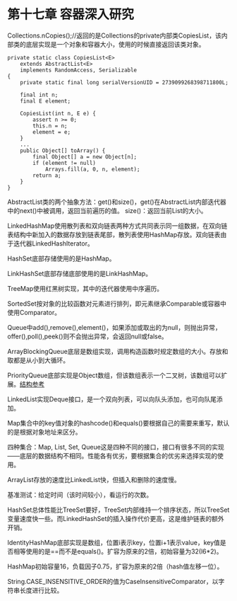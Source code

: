 # 第十七章 容器深入研究 #

Collections.nCopies();//返回的是Collections的private内部类CopiesList，该内部类的底层实现是一个对象和容器大小，使用的时候直接返回该类对象。 

    private static class CopiesList<E>
        extends AbstractList<E>
        implements RandomAccess, Serializable
    {
        private static final long serialVersionUID = 2739099268398711800L;

        final int n;
        final E element;

        CopiesList(int n, E e) {
            assert n >= 0;
            this.n = n;
            element = e;
        }
        ...
        public Object[] toArray() {
            final Object[] a = new Object[n];
            if (element != null)
                Arrays.fill(a, 0, n, element);
            return a;
        }
    }

AbstractList类的两个抽象方法：get()和size()，get()在AbstractList内部迭代器中的next()中被调用，返回当前遍历的值。
size()：返回当前List的大小。

LinkedHashMap使用散列表和双向链表两种方式共同表示同一组数据，在双向链表结构中新加入的数据存放到链表尾部，散列表使用HashMap存放。双向链表由于迭代器LinkedHashIterator。

HashSet底部存储使用的是HashMap。

LinkHashSet底部存储底部使用的是LinkHashMap。

TreeMap使用红黑树实现，其中的迭代器使用中序遍历。

SortedSet按对象的比较函数对元素进行排列，即元素继承Comparable或容器中使用Comparator。

Queue中add(),remove(),element()，如果添加或取出的为null，则抛出异常，offer(),poll(),peek()则不会抛出异常，会返回null或false。

ArrayBlockingQueue底层是数组实现，调用构造函数时规定数组的大小。存放和取都是从小到大循环。

PriorityQueue底部实现是Object数组，但该数组表示一个二叉树，该数组可以扩展。[结构参考](https://www.cnblogs.com/Elliott-Su-Faith-change-our-life/p/7472265.html) 

LinkedList实现Deque接口，是一个双向列表，可以向队头添加，也可向队尾添加。

Map集合中的key值对象的hashcode()和equals()要根据自己的需要来重写，默认的是根据对象地址来区分。

四种集合：Map,	List, Set, Queue这是四种不同的接口，接口有很多不同的实现——底层的数据结构不相同。性能各有优劣，要根据集合的优劣来选择实现的使用。

ArrayList存放的速度比LinkedList快，但插入和删除的速度慢。

基准测试：给定时间（该时间较小），看运行的次数。

HashSet总体性能比TreeSet要好，TreeSet内部维持一个排序状态，所以TreeSet变量速度快一些。而LinkedHashSet的插入操作代价更高，这是维护链表的额外开销。

IdentityHashMap底部实现是数组，位置i表示key，位置i+1表示value，key值是否相等使用的是==而不是equals()。扩容为原来的2倍，初始容量为32(l6*2)。

HashMap初始容量16，负载因子0.75，扩容为原来的2倍（hash值左移一位）。

String.CASE_INSENSITIVE_ORDER的值为CaseInsensitiveComparator，以字符串长度进行比较。



